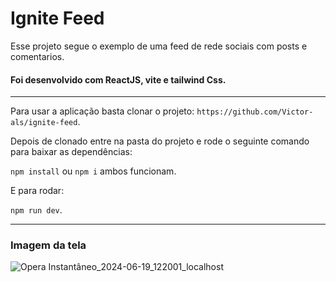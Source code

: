 # Ignite Feed

Esse projeto segue o exemplo de uma feed de rede sociais com posts e comentarios.

#### Foi desenvolvido com ReactJS, vite e tailwind Css.

---

Para usar a aplicação basta clonar o projeto: `https://github.com/Victor-als/ignite-feed`.

Depois de clonado entre na pasta do projeto e rode o seguinte comando para baixar as dependências:

`npm install` ou `npm i` ambos funcionam.

E para rodar: 

`npm run dev`.

---

### Imagem da tela
![Opera Instantâneo_2024-06-19_122001_localhost](https://github.com/Victor-als/calculadora/assets/66024677/716170a9-4c73-4252-908a-f11f1ddcef19)

